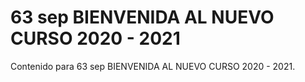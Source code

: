 # 63 sep  BIENVENIDA AL NUEVO CURSO 2020 - 2021

Contenido para 63 sep  BIENVENIDA AL NUEVO CURSO 2020 - 2021.